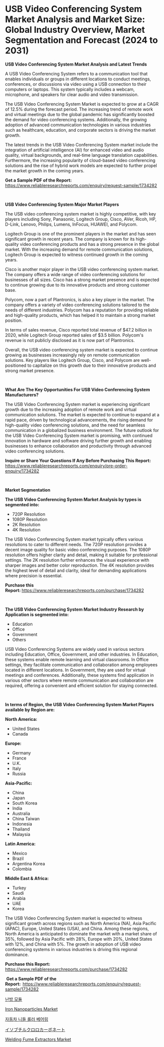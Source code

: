 <p><h1>USB Video Conferencing System Market Analysis and Market Size: Global Industry Overview, Market Segmentation and Forecast (2024 to 2031)</h1></p><p><strong>USB Video Conferencing System Market Analysis and Latest Trends</strong></p>
<p><p>A USB Video Conferencing System refers to a communication tool that enables individuals or groups in different locations to conduct meetings, conferences, or discussions via video using a USB connection to their computers or laptops. This system typically includes a webcam, microphone, and speakers for clear audio and video transmission.</p><p>The USB Video Conferencing System Market is expected to grow at a CAGR of 12.5% during the forecast period. The increasing trend of remote work and virtual meetings due to the global pandemic has significantly boosted the demand for video conferencing systems. Additionally, the growing adoption of advanced communication technologies in various industries such as healthcare, education, and corporate sectors is driving the market growth.</p><p>The latest trends in the USB Video Conferencing System market include the integration of artificial intelligence (AI) for enhanced video and audio quality, virtual backgrounds, and real-time language translation capabilities. Furthermore, the increasing popularity of cloud-based video conferencing solutions and the rise of hybrid work models are expected to further propel the market growth in the coming years.</p></p>
<p><strong>Get a Sample PDF of the Report:&nbsp;</strong> <a href="https://www.reliableresearchreports.com/enquiry/request-sample/1734282">https://www.reliableresearchreports.com/enquiry/request-sample/1734282</a></p>
<p>&nbsp;</p>
<p><strong>USB Video Conferencing System Major Market Players</strong></p>
<p><p>The USB video conferencing system market is highly competitive, with key players including Sony, Panasonic, Logitech Group, Cisco, AVer, Ricoh, HP, D-Link, Lenovo, Philips, Lumens, InFocus, HUAWEI, and Polycom. </p><p>Logitech Group is one of the prominent players in the market and has seen significant growth in recent years. The company is known for its high-quality video conferencing products and has a strong presence in the global market. With the increasing demand for remote communication solutions, Logitech Group is expected to witness continued growth in the coming years.</p><p>Cisco is another major player in the USB video conferencing system market. The company offers a wide range of video conferencing solutions for businesses of all sizes. Cisco has a strong market presence and is expected to continue growing due to its innovative products and strong customer base.</p><p>Polycom, now a part of Plantronics, is also a key player in the market. The company offers a variety of video conferencing solutions tailored to the needs of different industries. Polycom has a reputation for providing reliable and high-quality products, which has helped it to maintain a strong market position.</p><p>In terms of sales revenue, Cisco reported total revenue of $47.2 billion in 2020, while Logitech Group reported sales of $3.5 billion. Polycom's revenue is not publicly disclosed as it is now part of Plantronics.</p><p>Overall, the USB video conferencing system market is expected to continue growing as businesses increasingly rely on remote communication solutions. Key players like Logitech Group, Cisco, and Polycom are well-positioned to capitalize on this growth due to their innovative products and strong market presence.</p></p>
<p>&nbsp;</p>
<p><strong>What Are The Key Opportunities For USB Video Conferencing System Manufacturers?</strong></p>
<p><p>The USB Video Conferencing System market is experiencing significant growth due to the increasing adoption of remote work and virtual communication solutions. The market is expected to continue to expand at a rapid pace, driven by technological advancements, the rising demand for high-quality video conferencing solutions, and the need for seamless communication in a globalized business environment. The future outlook for the USB Video Conferencing System market is promising, with continued innovation in hardware and software driving further growth and enabling businesses to enhance collaboration and productivity through advanced video conferencing solutions.</p></p>
<p><strong>Inquire or Share Your Questions If Any Before Purchasing This Report:</strong> <a href="https://www.reliableresearchreports.com/enquiry/pre-order-enquiry/1734282">https://www.reliableresearchreports.com/enquiry/pre-order-enquiry/1734282</a></p>
<p>&nbsp;</p>
<p><strong>Market Segmentation</strong></p>
<p><strong>The USB Video Conferencing System Market Analysis by types is segmented into:</strong></p>
<p><ul><li>720P Resolution</li><li>1080P Resolution</li><li>2K Resolution</li><li>4K Resolution</li></ul></p>
<p><p>The USB Video Conferencing System market typically offers various resolutions to cater to different needs. The 720P resolution provides a decent image quality for basic video conferencing purposes. The 1080P resolution offers higher clarity and detail, making it suitable for professional settings. The 2K resolution further enhances the visual experience with sharper images and better color reproduction. The 4K resolution provides the highest level of detail and clarity, ideal for demanding applications where precision is essential.</p></p>
<p><strong>Purchase this Report:&nbsp;</strong><a href="https://www.reliableresearchreports.com/purchase/1734282">https://www.reliableresearchreports.com/purchase/1734282</a></p>
<p>&nbsp;</p>
<p><strong>The USB Video Conferencing System Market Industry Research by Application is segmented into:</strong></p>
<p><ul><li>Education</li><li>Office</li><li>Government</li><li>Others</li></ul></p>
<p><p>USB Video Conferencing Systems are widely used in various sectors including Education, Office, Government, and other industries. In Education, these systems enable remote learning and virtual classrooms. In Office settings, they facilitate communication and collaboration among employees located in different locations. In Government, they are used for virtual meetings and conferences. Additionally, these systems find application in various other sectors where remote communication and collaboration are required, offering a convenient and efficient solution for staying connected.</p></p>
<p>&nbsp;</p>
<p><strong>In terms of Region, the USB Video Conferencing System Market Players available by Region are:</strong></p>
<p>
    <p> <strong> North America: </strong>
        <ul>
            <li>United States</li>
            <li>Canada</li>
        </ul>
        </p> 
    <p> <strong> Europe: </strong>
        <ul>
            <li>Germany</li>
            <li>France</li>
            <li>U.K.</li>
            <li>Italy</li>
            <li>Russia</li>
        </ul>
        </p> 
    <p> <strong> Asia-Pacific: </strong>
        <ul>
            <li>China</li>
            <li>Japan</li>
            <li>South Korea</li>
            <li>India</li>
            <li>Australia</li>
            <li>China Taiwan</li>
            <li>Indonesia</li>
            <li>Thailand</li>
            <li>Malaysia</li>
        </ul>
        </p> 
    <p> <strong> Latin America: </strong>
        <ul>
            <li>Mexico</li>
            <li>Brazil</li>
            <li>Argentina Korea</li>
            <li>Colombia</li>
        </ul>
        </p> 
    <p> <strong> Middle East & Africa: </strong>
        <ul>
            <li>Turkey</li>
            <li>Saudi</li>
            <li>Arabia</li>
            <li>UAE</li>
            <li>Korea</li>
        </ul>
    </p>
    </p>
<p><p>The USB Video Conferencing System market is expected to witness significant growth across regions such as North America (NA), Asia Pacific (APAC), Europe, United States (USA), and China. Among these regions, North America is anticipated to dominate the market with a market share of 35%, followed by Asia Pacific with 28%, Europe with 20%, United States with 12%, and China with 5%. The growth in adoption of USB video conferencing systems in various industries is driving this regional dominance.</p></p>
<p><strong>Purchase this Report: </strong><a href="https://www.reliableresearchreports.com/purchase/1734282">https://www.reliableresearchreports.com/purchase/1734282</a></p>
<p>&nbsp;<strong>Get a Sample PDF of the Report:&nbsp;&nbsp;</strong><a href="https://www.reliableresearchreports.com/enquiry/request-sample/1734282">https://www.reliableresearchreports.com/enquiry/request-sample/1734282</a></p>
<p><strong></strong></p>
<p><p><a href="https://github.com/bunxhcci35271755/Market-Research-Report-List-1/blob/main/48375805308.md">난방 모듈</a></p><p><a href="https://issuu.com/reportprime-2/docs/iron-nanoparticles-market-size-2030.pptx">Iron Nanoparticles Market</a></p><p><a href="https://medium.com/@joespinka88967/%EC%9E%90%EB%8F%99%EC%B0%A8-%EB%8B%88%EB%93%A4-%EB%A1%A4%EB%9F%AC-%EB%B2%A0%EC%96%B4%EB%A7%81-%EC%8B%9C%EC%9E%A5-%EC%8B%9C%EC%9E%A5-%EC%A0%90%EC%9C%A0%EC%9C%A8-%EC%8B%9C%EC%9E%A5-%EB%8F%99%ED%96%A5-%EB%B0%8F-%EB%AF%B8%EB%9E%98-%EC%84%B1%EC%9E%A5-%ED%83%90%EC%83%89-2218694e2e13">자동차 니들 롤러 베어링</a></p><p><a href="https://github.com/hwbcz413288296/Market-Research-Report-List-1/blob/main/69936585679.md">イソブチルクロロカーボネート</a></p><p><a href="https://view.publitas.com/reportprime-1/welding-fume-extractors-market-size-market-trends-and-growth-outlook-forecasted-for-period-from-2024-to-2031/">Welding Fume Extractors Market</a></p></p>
